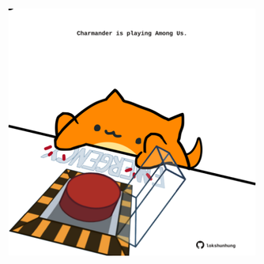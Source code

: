 <!-- built at 22/03/2021, 04:07:08 UTC -->
<p align="center">
  <img width="500" height="500" src="./ReadmeImage.svg">
</p>
